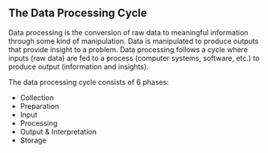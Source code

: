 ## The Data Processing Cycle

Data processing is the conversion of raw data to meaningful information through some kind of manipulation. Data is manipulated to produce outputs that provide insight to a problem. Data processing follows a cycle where inputs (raw data) are fed to a process (computer systems, software, etc.) to produce output (information and insights).

The data processing cycle consists of 6 phases:
- Collection
- Preparation
- Input
- Processing
- Output & Interpretation
- Storage
